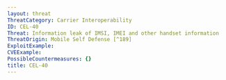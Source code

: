 ```yaml
---
layout: threat
ThreatCategory: Carrier Interoperability
ID: CEL-40
Threat: Information leak of IMSI, IMEI and other handset information
ThreatOrigin: Mobile Self Defense [^189]
ExploitExample:
CVEExample:
PossibleCountermeasures: {}
title: CEL-40
---
```

